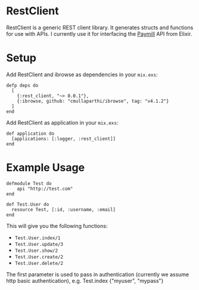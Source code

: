 RestClient
==========

RestClient is a generic REST client library. It generates structs and functions
for use with APIs. I currently use it for interfacing the
[Paymill](https://developers.paymill.com/API) API from Elixir.

# Setup
 Add RestClient and ibrowse as dependencies in your `mix.exs`:

    defp deps do
      [
        {:rest_client, "~> 0.0.1"},
        {:ibrowse, github: "cmullaparthi/ibrowse", tag: "v4.1.2"}
      ]
    end

Add RestClient as application in your `mix.exs`:

    def application do
      [applications: [:logger, :rest_client]]
    end

# Example Usage
    defmodule Test do
        api "http://test.com"
    end

    def Test.User do
      resource Test, [:id, :username, :email]
    end

This will give you the following functions:
  * `Test.User.index/1`
  * `Test.User.update/3`
  * `Test.User.show/2`
  * `Test.User.create/2`
  * `Test.User.delete/2`

The first parameter is used to pass in authentication (currently we assume
http basic authentication), e.g.
      Test.index {"myuser", "mypass"}